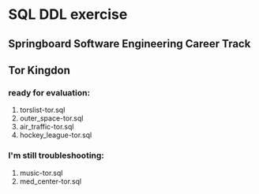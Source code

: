 # SQL DDL exercise

## Springboard Software Engineering Career Track 
## Tor Kingdon

### ready for evaluation:
 1. torslist-tor.sql
 2. outer_space-tor.sql
 3. air_traffic-tor.sql
 4. hockey_league-tor.sql

### I'm still troubleshooting:
 1. music-tor.sql
 2. med_center-tor.sql
